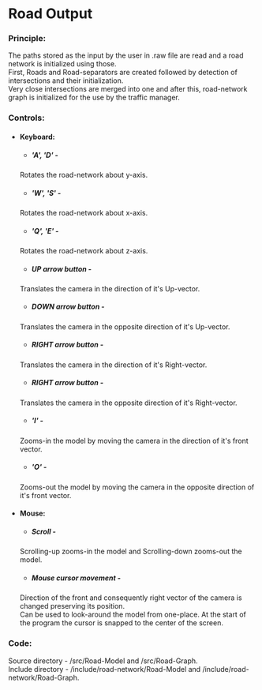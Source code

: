# Road Output

### Principle:
The paths stored as the input by the user in .raw file are read and a road network is initialized using those.  
First, Roads and Road-separators are created followed by detection of intersections and their initialization.  
Very close intersections are merged into one and after this, road-network graph is initialized for the use by the traffic manager.  

### Controls:
* #### Keyboard:
  * ##### 'A', 'D' -
  Rotates the road-network about y-axis.
  * ##### 'W', 'S' -
  Rotates the road-network about x-axis.
  * ##### 'Q', 'E' -
  Rotates the road-network about z-axis.
  * ##### UP arrow button -
  Translates the camera in the direction of it's Up-vector.
  * ##### DOWN arrow button -
  Translates the camera in the opposite direction of it's Up-vector.
  * ##### RIGHT arrow button -
  Translates the camera in the direction of it's Right-vector.
  * ##### RIGHT arrow button -
  Translates the camera in the opposite direction of it's Right-vector.
  * ##### 'I' -
  Zooms-in the model by moving the camera in the direction of it's front vector.
  * ##### 'O' -
  Zooms-out the model by moving the camera in the opposite direction of it's front vector.
* #### Mouse:
  * ##### Scroll -
  Scrolling-up zooms-in the model and Scrolling-down zooms-out the model.
  * ##### Mouse cursor movement -
  Direction of the front and consequently right vector of the camera is changed preserving its position.  
  Can be used to look-around the model from one-place. At the start of the program the cursor is snapped to the center of the screen.
  
  
### Code:
Source directory - /src/Road-Model and /src/Road-Graph.  
Include directory - /include/road-network/Road-Model and /include/road-network/Road-Graph. 
